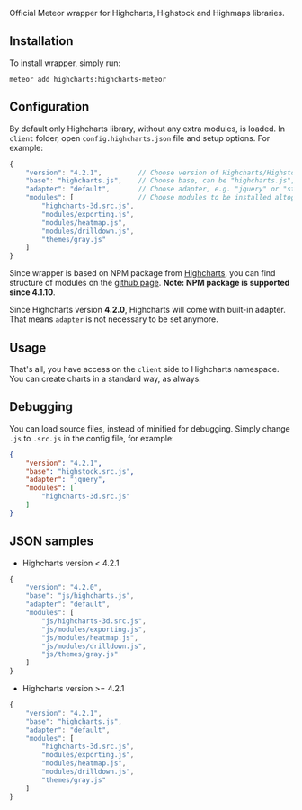 Official Meteor wrapper for Highcharts, Highstock and Highmaps libraries.

## Installation
To install wrapper, simply run:

    meteor add highcharts:highcharts-meteor

## Configuration
By default only Highcharts library, without any extra modules, is loaded. In `client` folder, open `config.highcharts.json` file and setup options. For example:

```js
{
	"version": "4.2.1",		 	// Choose version of Highcharts/Highstock/Highmaps.
	"base": "highcharts.js",	// Choose base, can be "highcharts.js", "highstock.js" or "highmaps.js"
	"adapter": "default",		// Choose adapter, e.g. "jquery" or "standalone-framework.js".
	"modules": [				// Choose modules to be installed altogether with main library.
		"highcharts-3d.src.js",
		"modules/exporting.js",
		"modules/heatmap.js",
		"modules/drilldown.js",
		"themes/gray.js"
	]
}
```

Since wrapper is based on NPM package from [Highcharts](https://www.npmjs.com/package/highcharts), you can find structure of modules on the [github page](https://github.com/highcharts/highcharts-dist). **Note: NPM package is supported since 4.1.10**. 

Since Highcharts version **4.2.0**, Highcharts will come with built-in adapter. That means `adapter` is not necessary to be set anymore.

## Usage

That's all, you have access on the `client` side to Highcharts namespace. You can create charts in a standard way, as always.

## Debugging

You can load source files, instead of minified for debugging. Simply change `.js` to `.src.js` in the config file, for example:

```json
{
	"version": "4.2.1",
	"base": "highstock.src.js",
	"adapter": "jquery",
	"modules": [
		"highcharts-3d.src.js"
	]
}
```

## JSON samples


* Highcharts version < 4.2.1

```js
{
	"version": "4.2.0",
	"base": "js/highcharts.js",
	"adapter": "default",
	"modules": [
		"js/highcharts-3d.src.js",
		"js/modules/exporting.js",
		"js/modules/heatmap.js",
		"js/modules/drilldown.js",
		"js/themes/gray.js"
	]
}
```

* Highcharts version >= 4.2.1

```js
{
	"version": "4.2.1",
	"base": "highcharts.js",
	"adapter": "default",
	"modules": [
		"highcharts-3d.src.js",
		"modules/exporting.js",
		"modules/heatmap.js",
		"modules/drilldown.js",
		"themes/gray.js"
	]
}
```